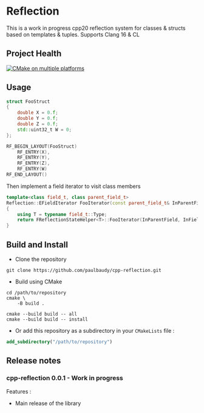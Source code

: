 # Reflection

This is a work in progress
cpp20 reflection system for classes & structs based on templates & tuples. Supports Clang 16 & CL

## Project Health


[![CMake on multiple platforms](https://github.com/paulbaudy/cpp-reflection/actions/workflows/cmake-multi-platform.yml/badge.svg)](https://github.com/paulbaudy/cpp-reflection/actions/workflows/cmake-multi-platform.yml)

## Usage

```cpp
struct FooStruct
{
	double X = 0.f;
	double Y = 0.f;
	double Z = 0.f;
	std::uint32_t W = 0;
};

RF_BEGIN_LAYOUT(FooStruct)
	RF_ENTRY(X),
	RF_ENTRY(Y),
	RF_ENTRY(Z),
	RF_ENTRY(W)
RF_END_LAYOUT()
```
Then implement a field iterator to visit class members
```cpp
template<class field_t, class parent_field_t>
Reflection::EFieldIterator FooIterator(const parent_field_t& InParentField, const field_t& InField, const Rf::FLayoutFieldView& InViewer)
{
	using T = typename field_t::Type;
	return FReflectionStateHelper<T>::FooIterator(InParentField, InField, InViewer);
}
```

## Build and Install

* Clone the repository
```shell
git clone https://github.com/paulbaudy/cpp-reflection.git
```
* Build using CMake

```shell
cd /path/to/repository
cmake \
    -B build .

cmake --build build -- all
cmake --build build -- install
```
* Or add this repository as a subdirectory in your `CMakeLists` file :
  
```cmake
add_subdirectory("/path/to/repository")
```



## Release notes

### cpp-reflection 0.0.1 - Work in progress

Features : 
- Main release of the library

